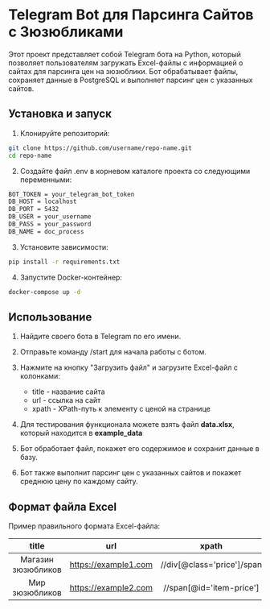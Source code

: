 # Telegram Bot для Парсинга Сайтов с Зюзюбликами
Этот проект представляет собой Telegram бота на Python, который позволяет пользователям загружать Excel-файлы с информацией о сайтах для парсинга цен на зюзюблики. Бот обрабатывает файлы, сохраняет данные в PostgreSQL и выполняет парсинг цен с указанных сайтов.
## Установка и запуск
1. Клонируйте репозиторий:
```bash
git clone https://github.com/username/repo-name.git
cd repo-name
```
2. Создайте файл .env в корневом каталоге проекта со следующими переменными:
```bash
BOT_TOKEN = your_telegram_bot_token
DB_HOST = localhost
DB_PORT = 5432
DB_USER = your_username
DB_PASS = your_password
DB_NAME = doc_process
```
3. Установите зависимости:
```bash
pip install -r requirements.txt
```
4. Запустите Docker-контейнер:
```bash
docker-compose up -d
```
## Использование
1. Найдите своего бота в Telegram по его имени.
2. Отправьте команду /start для начала работы с ботом.
3. Нажмите на кнопку "Загрузить файл" и загрузите Excel-файл с колонками:
    - title - название сайта
    - url - ссылка на сайт
    - xpath - XPath-путь к элементу с ценой на странице
5. Для тестирования функционала можете взять файл **data.xlsx**, который находится в **example_data** 

4. Бот обработает файл, покажет его содержимое и сохранит данные в базу.
5. Бот также выполнит парсинг цен с указанных сайтов и покажет среднюю цену по каждому сайту.
## Формат файла Excel
Пример правильного формата Excel-файла:

| title | url |           xpath            |
|:--------------:|:---------:|:--------------------------:|
| Магазин зюзюбликов | https://example1.com | //div[@class='price']/span |
| Мир зюзюбликов | https://example2.com |  //span[@id='item-price']  |